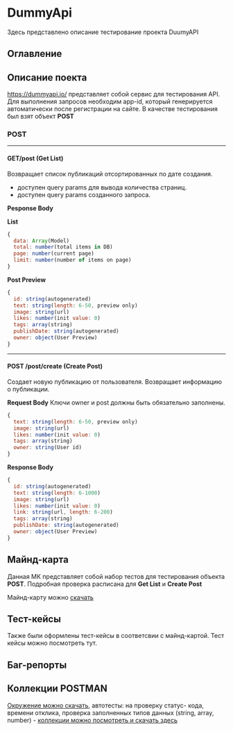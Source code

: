 # DummyApi
Здесь представлено описание тестирование проекта DuumyAPI

## Оглавление

## Описание поекта
https://dummyapi.io/ представляет собой сервис для тестирования API. Для выполнения запросов необходим app-id, который генерируется автоматически после регистрации на сайте. В качестве тестирования был взят объект **POST** 

### POST
____
#### GET/post (Get List)
Возвращает список публикаций отсортированных по дате создания.
- доступен query params для вывода количества страниц.
- доступен query params созданного запроса.

**Pesponse Body**

**List**
```js
{
  data: Array(Model)
  total: number(total items in DB)
  page: number(current page)
  limit: number(number of items on page)
}
```

**Post Preview**

```js
{
  id: string(autogenerated)
  text: string(length: 6-50, preview only)
  image: string(url)
  likes: number(init value: 0)
  tags: array(string)
  publishDate: string(autogenerated)
  owner: object(User Preview)
}
```
____
#### POST /post/create (Create Post)
Создает новую публикацию от пользователя. Возвращает информацию о публикации.

**Request Body**
Ключи owner и post должны быть обязательно заполнены.

```js
{
  text: string(length: 6-50, preview only)
  image: string(url)
  likes: number(init value: 0)
  tags: array(string)
  owner: string(User id)
}
```
**Response Body**

```js
{
  id: string(autogenerated)
  text: string(length: 6-1000)
  image: string(url)
  likes: number(init value: 0)
  link: string(url, length: 6-200)
  tags: array(string)
  publishDate: string(autogenerated)
  owner: object(User Preview)
}
```

## Майнд-карта
Данная МК представляет собой набор тестов для тестирования объекта **POST**. Подробная проверка расписана для **Get List** и **Create Post**

Майнд-карту можно [скачать](https://github.com/nataly-frant/DummyApi/blob/main/%D0%9C%D0%B0%D0%B8%CC%86%D0%BD%D0%B4-%D0%BA%D0%B0%D1%80%D1%82%D0%B0_post.png)

## Тест-кейсы
Также были оформлены тест-кейсы в соответсвии с майнд-картой.
Тест кейсы можно посмотреть тут.

## Баг-репорты

## Коллекции POSTMAN

[Окружение можно скачать](https://github.com/nataly-frant/DummyApi/blob/main/4_Local.postman_environment.json), автотесты: на проверку статус- кода, времени отклика, проверка заполненных типов данных (string, array, number) -  [коллекции можно посмотреть и скачать здесь](https://github.com/nataly-frant/DummyApi/blob/main/4_Post.postman_collection.json)

